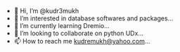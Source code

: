 - 👋 Hi, I’m @kudr3mukh
- 👀 I’m interested in database softwares and packages...
- 🌱 I’m currently learning Dremio...
- 💞️ I’m looking to collaborate on python UDx...
- 📫 How to reach me kudremukh@yahoo.com...

<!---
kudr3mukh/kudr3mukh is a ✨ special ✨ repository because its `README.md` (this file) appears on your GitHub profile.
You can click the Preview link to take a look at your changes.
--->
